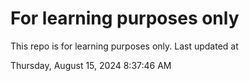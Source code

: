 # For learning purposes only
This repo is for learning purposes only.
Last updated at

Thursday, August 15, 2024 8:37:46 AM

